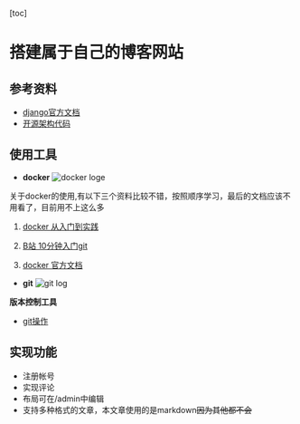 [toc]
# 搭建属于自己的博客网站

## 参考资料

* [django官方文档](https://docs.djangoproject.com/zh-hans/4.2/: "django官方文档")
* [开源架构代码](https://github.com/liangliangyy/DjangoBlog)

## 使用工具

* **docker**
![docker loge](https://miro.medium.com/v2/resize:fit:1400/format:webp/1*126sHZF_Xo8TVuk6ybWnlA.png)

关于docker的使用,有以下三个资料比较不错，按照顺序学习，最后的文档应该不用看了，目前用不上这么多

1. [docker 从入门到实践](https://yeasy.gitbook.io/docker_practice/)

2. [B站 10分钟入门git](https://www.bilibili.com/video/BV1s54y1n7Ev/?spm_id_from=333.1007.top_right_bar_window_history.content.click)

3. [docker 官方文档](https://docs.docker.com/get-started/overview/)

* **git**
![git log](https://www.freecodecamp.org/news/content/images/size/w2000/2022/07/git-github.png)

**版本控制工具**
* [git操作](https://web.mit.edu/6.031/www/sp21/getting-started/#config-git)


## 实现功能

* 注册帐号
* 实现评论
* 布局可在/admin中编辑
* 支持多种格式的文章，本文章使用的是markdown~~因为其他都不会~~
